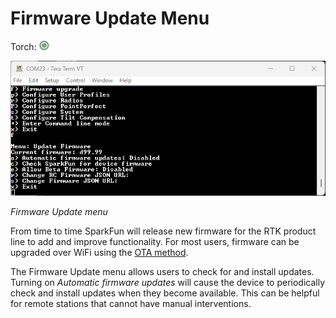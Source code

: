 # Firmware Update Menu

Torch: ![Feature Supported](img/Icons/GreenDot.png) 

![Firmware update menu](<img/Terminal/SparkFun RTK Everywhere - Firmware Update Menu.png>)

*Firmware Update menu*

From time to time SparkFun will release new firmware for the RTK product line to add and improve functionality. For most users, firmware can be upgraded over WiFi using the [OTA method](https://docs.sparkfun.com/SparkFun_RTK_Firmware/firmware_update/#updating-firmware-over-the-air).

The Firmware Update menu allows users to check for and install updates. Turning on *Automatic firmware updates* will cause the device to periodically check and install updates when they become available. This can be helpful for remote stations that cannot have manual interventions.

